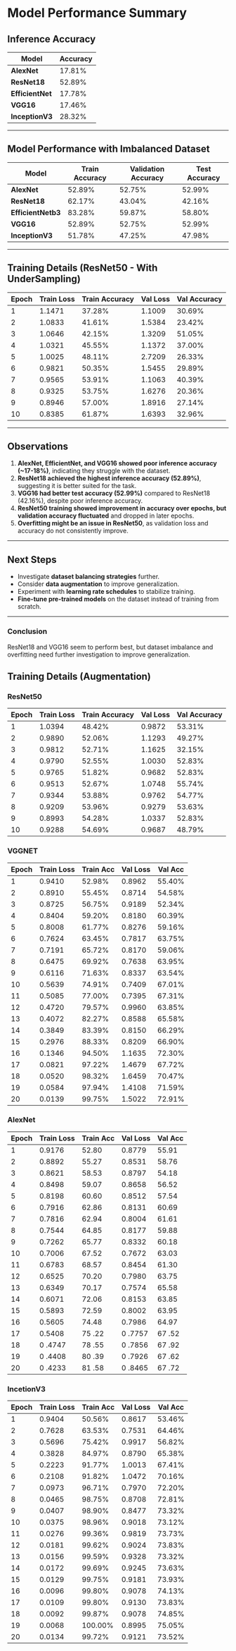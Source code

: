 # Model Performance Summary

## **Inference Accuracy**
| Model          | Accuracy |
|---------------|----------|
| **AlexNet**   | 17.81%   |
| **ResNet18**  | 52.89%   |
| **EfficientNet** | 17.78% |
| **VGG16**     | 17.46%   |
| **InceptionV3**  |  28.32% |

---

## **Model Performance with Imbalanced Dataset**

| Model          | Train Accuracy | Validation Accuracy| Test Accuracy |
|---------------|----------|----------|------------|
| **AlexNet**   | 52.89%   | 52.75% | 52.99% |
| **ResNet18**  | 62.17%   | 43.04% | 42.16% |
| **EfficientNetb3** | 83.28% | 59.87% | 58.80% |  
| **VGG16**     |  52.89%  | 52.75% | 52.99% | 
| **InceptionV3** |  51.78%  | 47.25% | 47.98% | 

---

## **Training Details (ResNet50 - With UnderSampling)**
| Epoch | Train Loss | Train Accuracy | Val Loss | Val Accuracy |
|-------|-----------|---------------|----------|-------------|
| 1     | 1.1471    | 37.28%        | 1.1009   | 30.69%      |
| 2     | 1.0833    | 41.61%        | 1.5384   | 23.42%      |
| 3     | 1.0646    | 42.15%        | 1.3209   | 51.05%      |
| 4     | 1.0321    | 45.55%        | 1.1372   | 37.00%      |
| 5     | 1.0025    | 48.11%        | 2.7209   | 26.33%      |
| 6     | 0.9821    | 50.35%        | 1.5455   | 29.89%      |
| 7     | 0.9565    | 53.91%        | 1.1063   | 40.39%      |
| 8     | 0.9325    | 53.75%        | 1.6276   | 20.36%      |
| 9     | 0.8946    | 57.00%        | 1.8916   | 27.14%      |
| 10    | 0.8385    | 61.87%        | 1.6393   | 32.96%      |

---

## **Observations**
1. **AlexNet, EfficientNet, and VGG16 showed poor inference accuracy (~17-18%)**, indicating they struggle with the dataset.
2. **ResNet18 achieved the highest inference accuracy (52.89%)**, suggesting it is better suited for the task.
3. **VGG16 had better test accuracy (52.99%)** compared to ResNet18 (42.16%), despite poor inference accuracy.
4. **ResNet50 training showed improvement in accuracy over epochs, but validation accuracy fluctuated** and dropped in later epochs.
5. **Overfitting might be an issue in ResNet50**, as validation loss and accuracy do not consistently improve.

---

## **Next Steps**
- Investigate **dataset balancing strategies** further.
- Consider **data augmentation** to improve generalization.
- Experiment with **learning rate schedules** to stabilize training.
- **Fine-tune pre-trained models** on the dataset instead of training from scratch.

---

### **Conclusion**
ResNet18 and VGG16 seem to perform best, but dataset imbalance and overfitting need further investigation to improve generalization.

## **Training Details (Augmentation)**

### ResNet50
| **Epoch** | **Train Loss** | **Train Accuracy** | **Val Loss** | **Val Accuracy** |
|-----------|----------------|--------------------|--------------|------------------|
| 1         | 1.0394         | 48.42%             | 0.9872       | 53.31%           |
| 2         | 0.9890         | 52.06%             | 1.1293       | 49.27%           |
| 3         | 0.9812         | 52.71%             | 1.1625       | 32.15%           |
| 4         | 0.9790         | 52.55%             | 1.0030       | 52.83%           |
| 5         | 0.9765         | 51.82%             | 0.9682       | 52.83%           |
| 6         | 0.9513         | 52.67%             | 1.0748       | 55.74%           |
| 7         | 0.9344         | 53.88%             | 0.9762       | 54.77%           |
| 8         | 0.9209         | 53.96%             | 0.9279       | 53.63%           |
| 9         | 0.8993         | 54.28%             | 1.0337       | 52.83%           |
| 10        | 0.9288         | 54.69%             | 0.9687       | 48.79%           |

### VGGNET
| **Epoch** | **Train Loss** | **Train Acc** | **Val Loss** | **Val Acc** |
|-----------|----------------|---------------|--------------|-------------|
| 1 | 0.9410 | 52.98% | 0.8962 | 55.40% |
| 2 | 0.8910 | 55.45% | 0.8714 | 54.58% |
| 3 | 0.8725 | 56.75% | 0.9189 | 52.34% |
| 4 | 0.8404 | 59.20% | 0.8180 | 60.39% |
| 5 | 0.8008 | 61.77% | 0.8276 | 59.16% |
| 6 | 0.7624 | 63.45% | 0.7817 | 63.75% |
| 7 | 0.7191 | 65.72% | 0.8170 | 59.06% |
| 8 | 0.6475 | 69.92% | 0.7638 | 63.95% |
| 9 | 0.6116 | 71.63% | 0.8337 | 63.54% |
| 10 | 0.5639 | 74.91% | 0.7409 | 67.01% |
| 11 | 0.5085 | 77.00% | 0.7395 | 67.31% |
| 12 | 0.4720 | 79.57% | 0.9960 | 63.85% |
| 13 | 0.4072 | 82.27% | 0.8588 | 65.58% |
| 14 | 0.3849 | 83.39% | 0.8150 | 66.29% |
| 15 | 0.2976 | 88.33% | 0.8209 | 66.90% |
| 16 | 0.1346 | 94.50% | 1.1635 | 72.30% |
| 17 | 0.0821 | 97.22% | 1.4679 | 67.72% |
| 18 | 0.0520 | 98.32% | 1.6459 | 70.47% |
| 19 | 0.0584 | 97.94% | 1.4108 | 71.59% |
| 20 | 0.0139 | 99.75% | 1.5022 | 72.91% |

### AlexNet

| **Epoch** | **Train Loss** | **Train Acc** | **Val Loss** | **Val Acc** |
|-------|------------|---------------|----------|-------------|
| 1     | 0.9176     | 52.80         | 0.8779   | 55.91       |
| 2     | 0.8892     | 55.27         | 0.8531   | 58.76       |
| 3     | 0.8621     | 58.53         | 0.8797   | 54.18       |
| 4     | 0.8498     | 59.07         | 0.8658   | 56.52       |
| 5     | 0.8198     | 60.60         | 0.8512   | 57.54       |
| 6     | 0.7916     | 62.86         | 0.8131   | 60.69       |
| 7     | 0.7816     | 62.94         | 0.8004   | 61.61       |
| 8     | 0.7544     | 64.85         | 0.8177   | 59.88       |
| 9     | 0.7262     | 65.77         | 0.8332   | 60.18       |
|10     | 0.7006     | 67.52         | 0.7672   | 63.03       |
|11     | 0.6783     | 68.57         | 0.8454   | 61.30       |
|12     | 0.6525     | 70.20         | 0.7980   | 63.75       |
|13     | 0.6349     | 70.17         | 0.7574   | 65.58       |
|14     | 0.6071     | 72.06         | 0.8153   | 63.85       |
|15     | 0.5893     | 72.59         | 0.8002   | 63.95       |
|16     | 0.5605     | 74.48         | 0.7986   | 64.97       |
|17     | 0.5408     |75 .22         |0 .7757   |67 .52       |
|18     |0 .4747     |78 .55         |0 .7856   |67 .92       |
|19     |0 .4408     |80 .39         |0 .7926   |67 .62       |
|20     |0 .4233     |81 .58         |0 .8465   |67 .72       |

### IncetionV3

| **Epoch** | **Train Loss** | **Train Acc** | **Val Loss** | **Val Acc** |
|-----------|----------------|---------------|--------------|-------------|
| 1         | 0.9404         | 50.56%        | 0.8617       | 53.46%      |
| 2         | 0.7628         | 63.53%        | 0.7531       | 64.46%      |
| 3         | 0.5696         | 75.42%        | 0.9917       | 56.82%      |
| 4         | 0.3828         | 84.97%        | 0.8790       | 65.38%      |
| 5         | 0.2223         | 91.77%        | 1.0013       | 67.41%      |
| 6         | 0.2108         | 91.82%        | 1.0472       | 70.16%      |
| 7         | 0.0973         | 96.71%        | 0.7970       | 72.20%      |
| 8         | 0.0465         | 98.75%        | 0.8708       | 72.81%      |
| 9         | 0.0407         | 98.90%        | 0.8477       | 73.32%      |
| 10        | 0.0375         | 98.96%        | 0.9018       | 73.12%      |
| 11        | 0.0276         | 99.36%        | 0.9819       | 73.73%      |
| 12        | 0.0181         | 99.62%        | 0.9024       | 73.83%      |
| 13        | 0.0156         | 99.59%        | 0.9328       | 73.32%      |
| 14        | 0.0172         | 99.69%        | 0.9245       | 73.63%      |
| 15        | 0.0129         | 99.75%        | 0.9181       | 73.93%      |
| 16        | 0.0096         | 99.80%        | 0.9078       | 74.13%      |
| 17        | 0.0109         | 99.80%        | 0.9130       | 73.83%      |
| 18        | 0.0092         | 99.87%        | 0.9078       | 74.85%      |
| 19        | 0.0068         | 100.00%       | 0.8995       | 75.05%      |
| 20        | 0.0134         | 99.72%        | 0.9121       | 73.52%      |
